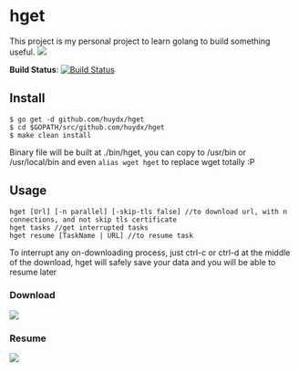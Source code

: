 # hget
This project is my personal project to learn golang to build something useful.
![](https://i.gyazo.com/641166ab79e196e35d1a0ef3f9befd80.png)



**Build Status**: [![Build Status](https://travis-ci.org/huydx/hget.svg?branch=master)](https://travis-ci.org/huydx/hget)

## Install

```
$ go get -d github.com/huydx/hget
$ cd $GOPATH/src/github.com/huydx/hget
$ make clean install
```

Binary file will be built at ./bin/hget, you can copy to /usr/bin or /usr/local/bin and even `alias wget hget` to replace wget totally :P

## Usage

```
hget [Url] [-n parallel] [-skip-tls false] //to download url, with n connections, and not skip tls certificate
hget tasks //get interrupted tasks
hget resume [TaskName | URL] //to resume task
```

To interrupt any on-downloading process, just ctrl-c or ctrl-d at the middle of the download, hget will safely save your data and you will be able to resume later

### Download
![](https://i.gyazo.com/89009c7f02fea8cb4cbf07ee5b75da0a.gif)

### Resume
![](https://i.gyazo.com/caa69808f6377421cb2976f323768dc4.gif)


